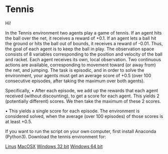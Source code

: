 # Tennis

Hi!

In the Tennis environment two agents play a game of tennis. 
 If an agent hits the ball over the net, it receives a reward of +0.1. If an agent lets a ball hit the ground or hits the ball out of bounds, it receives a reward of -0.01. Thus, the goal of each agent is to keep the ball in play.
The observation space consists of 8 variables corresponding to the position and velocity of the ball and racket. Each agent receives its own, local observation. Two continuous actions are available, corresponding to movement toward (or away from) the net, and jumping.
The task is episodic, and in order to solve the environment, your agents must get an average score of +0.5 (over 100 consecutive episodes, after taking the maximum over both agents). 

Specifically,
•	After each episode, we add up the rewards that each agent received (without discounting), to get a score for each agent. This yields 2 (potentially different) scores. We then take the maximum of these 2 scores.

•	This yields a single score for each episode.
The environment is considered solved, when the average (over 100 episodes) of those scores is at least +0.5.


If you want to run the script on your own computer, first install Anaconda (Python3).
Download the tennis environment for:

[Linus](https://s3-us-west-1.amazonaws.com/udacity-drlnd/P3/Tennis/Tennis_Linux.zip)
[MacOSX](https://s3-us-west-1.amazonaws.com/udacity-drlnd/P3/Tennis/Tennis.app.zip)
[Windows 32 bit](https://s3-us-west-1.amazonaws.com/udacity-drlnd/P3/Tennis/Tennis_Windows_x86.zip)
[Windows 64 bit](https://s3-us-west-1.amazonaws.com/udacity-drlnd/P3/Tennis/Tennis_Windows_x86_64.zip)

